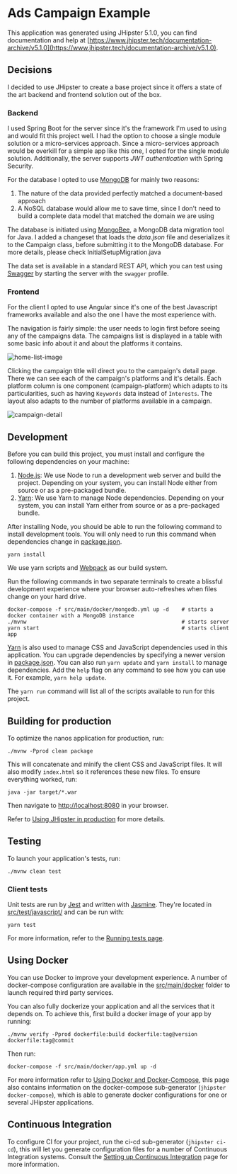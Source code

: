 # Ads Campaign Example
This application was generated using JHipster 5.1.0, you can find documentation and help at [https://www.jhipster.tech/documentation-archive/v5.1.0](https://www.jhipster.tech/documentation-archive/v5.1.0).

## Decisions

I decided to use JHipster to create a base project since it offers a state of the art backend and frontend solution out of the box. 

### Backend

I used Spring Boot for the server since it's the framework I'm used to using and would fit this project well. I had the option to choose a single module solution or a micro-services approach. 
Since a micro-services approach would be overkill for a simple app like this one, I opted for the single module solution.
Additionally, the server supports *JWT authentication* with Spring Security.

For the database I opted to use [MongoDB] for mainly two reasons:
   1. The nature of the data provided perfectly matched a document-based approach
   2. A NoSQL database would allow me to save time, since I don't need to build a complete data model that matched the domain we are using
   
The database is initiated using [MongoBee], a MongoDB data migration tool for Java. 
I added a changeset that loads the *data.json* file and deserializes it to the Campaign class, before submitting it to the MongoDB database. For more details, please check InitialSetupMigration.java

The data set is available in a standard REST API, which you can test using [Swagger] by starting the server with the `swagger` profile.

### Frontend

For the client I opted to use Angular since it's one of the best Javascript frameworks available and also the one I have the most experience with. 

The navigation is fairly simple: the user needs to login first before seeing any of the campaigns data. 
The campaigns list is displayed in a table with some basic info about it and about the platforms it contains.

![home-list-image](https://i.imgur.com/WPLYXi8.jpg)
    
Clicking the campaign title will direct you to the campaign's detail page. There we can see each of the campaign's platforms and it's details.
Each platform column is one component (campaign-platform) which adapts to its particularities, such as having `Keywords` data instead of `Interests`.
The layout also adapts to the number of platforms available in a campaign.

![campaign-detail](https://i.imgur.com/6Y5p7HW.jpg)

    
## Development

Before you can build this project, you must install and configure the following dependencies on your machine:

1. [Node.js][]: We use Node to run a development web server and build the project.
   Depending on your system, you can install Node either from source or as a pre-packaged bundle.
2. [Yarn][]: We use Yarn to manage Node dependencies.
   Depending on your system, you can install Yarn either from source or as a pre-packaged bundle.

After installing Node, you should be able to run the following command to install development tools.
You will only need to run this command when dependencies change in [package.json](package.json).

    yarn install

We use yarn scripts and [Webpack][] as our build system.

Run the following commands in two separate terminals to create a blissful development experience where your browser
auto-refreshes when files change on your hard drive.

    docker-compose -f src/main/docker/mongodb.yml up -d    # starts a docker container with a MongoDB instance
    ./mvnw                                                 # starts server
    yarn start                                             # starts client app

[Yarn][] is also used to manage CSS and JavaScript dependencies used in this application. You can upgrade dependencies by
specifying a newer version in [package.json](package.json). You can also run `yarn update` and `yarn install` to manage dependencies.
Add the `help` flag on any command to see how you can use it. For example, `yarn help update`.

The `yarn run` command will list all of the scripts available to run for this project.

## Building for production

To optimize the nanos application for production, run:

    ./mvnw -Pprod clean package

This will concatenate and minify the client CSS and JavaScript files. It will also modify `index.html` so it references these new files.
To ensure everything worked, run:

    java -jar target/*.war

Then navigate to [http://localhost:8080](http://localhost:8080) in your browser.

Refer to [Using JHipster in production][] for more details.

## Testing

To launch your application's tests, run:

    ./mvnw clean test

### Client tests

Unit tests are run by [Jest][] and written with [Jasmine][]. They're located in [src/test/javascript/](src/test/javascript/) and can be run with:

    yarn test



For more information, refer to the [Running tests page][].

## Using Docker

You can use Docker to improve your development experience. A number of docker-compose configuration are available in the [src/main/docker](src/main/docker) folder to launch required third party services.

You can also fully dockerize your application and all the services that it depends on.
To achieve this, first build a docker image of your app by running:

    ./mvnw verify -Pprod dockerfile:build dockerfile:tag@version dockerfile:tag@commit

Then run:

    docker-compose -f src/main/docker/app.yml up -d

For more information refer to [Using Docker and Docker-Compose][], this page also contains information on the docker-compose sub-generator (`jhipster docker-compose`), which is able to generate docker configurations for one or several JHipster applications.

## Continuous Integration

To configure CI for your project, run the ci-cd sub-generator (`jhipster ci-cd`), this will let you generate configuration files for a number of Continuous Integration systems. Consult the [Setting up Continuous Integration][] page for more information.

[JHipster Homepage and latest documentation]: https://www.jhipster.tech
[JHipster 5.1.0 archive]: https://www.jhipster.tech/documentation-archive/v5.1.0

[Using JHipster in development]: https://www.jhipster.tech/documentation-archive/v5.1.0/development/
[Using Docker and Docker-Compose]: https://www.jhipster.tech/documentation-archive/v5.1.0/docker-compose
[Using JHipster in production]: https://www.jhipster.tech/documentation-archive/v5.1.0/production/
[Running tests page]: https://www.jhipster.tech/documentation-archive/v5.1.0/running-tests/
[Setting up Continuous Integration]: https://www.jhipster.tech/documentation-archive/v5.1.0/setting-up-ci/


[Node.js]: https://nodejs.org/
[Yarn]: https://yarnpkg.org/
[Webpack]: https://webpack.github.io/
[Angular CLI]: https://cli.angular.io/
[BrowserSync]: http://www.browsersync.io/
[Jest]: https://facebook.github.io/jest/
[Jasmine]: http://jasmine.github.io/2.0/introduction.html
[Protractor]: https://angular.github.io/protractor/
[Leaflet]: http://leafletjs.com/
[DefinitelyTyped]: http://definitelytyped.org/
[MongoDB]: https://www.mongodb.com/
[MongoBee]: https://github.com/mongobee/mongobee
[Swagger]: https://swagger.io/

